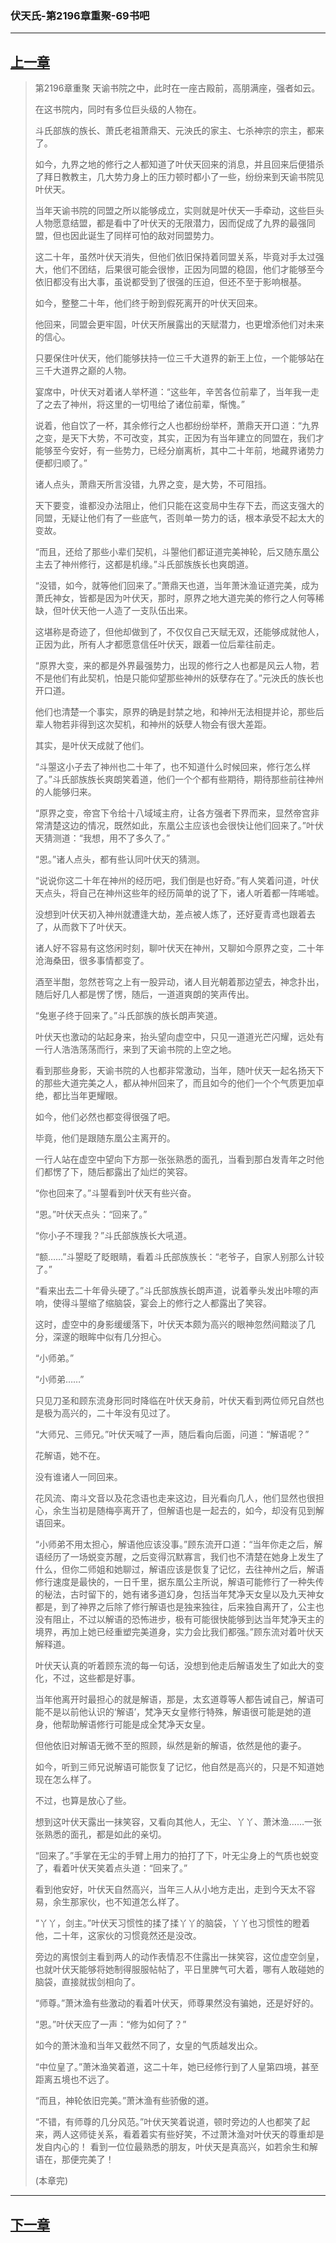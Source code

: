 ### 伏天氏-第2196章重聚-69书吧

--------
[上一章](./b70085c6ea1f280fd16b1cc241874831.md)
--------


>
>
>
>第2196章重聚
>天谕书院之中，此时在一座古殿前，高朋满座，强者如云。
>
>在这书院内，同时有多位巨头级的人物在。
>
>斗氏部族的族长、萧氏老祖萧鼎天、元泱氏的家主、七杀神宗的宗主，都来了。
>
>如今，九界之地的修行之人都知道了叶伏天回来的消息，并且回来后便猎杀了拜日教教主，几大势力身上的压力顿时都小了一些，纷纷来到天谕书院见叶伏天。
>
>当年天谕书院的同盟之所以能够成立，实则就是叶伏天一手牵动，这些巨头人物愿意结盟，都是看中了叶伏天的无限潜力，因而促成了九界的最强同盟，但也因此诞生了同样可怕的敌对同盟势力。
>
>这二十年，虽然叶伏天消失，但他们依旧保持着同盟关系，毕竟对手太过强大，他们不团结，后果很可能会很惨，正因为同盟的稳固，他们才能够至今依旧都没有出大事，虽说都受到了很强的压迫，但还不至于影响根基。
>
>如今，整整二十年，他们终于盼到假死离开的叶伏天回来。
>
>他回来，同盟会更牢固，叶伏天所展露出的天赋潜力，也更增添他们对未来的信心。
>
>只要保住叶伏天，他们能够扶持一位三千大道界的新王上位，一个能够站在三千大道界之巅的人物。
>
>宴席中，叶伏天对着诸人举杯道：“这些年，辛苦各位前辈了，当年我一走了之去了神州，将这里的一切甩给了诸位前辈，惭愧。”
>
>说着，他自饮了一杯，其余修行之人也都纷纷举杯，萧鼎天开口道：“九界之变，是天下大势，不可改变，其实，正因为有当年建立的同盟在，我们才能够至今安好，有一些势力，已经分崩离析，其中二十年前，地藏界诸势力便都归顺了。”
>
>诸人点头，萧鼎天所言没错，九界之变，是大势，不可阻挡。
>
>天下要变，谁都没办法阻止，他们只能在这变局中生存下去，而这支强大的同盟，无疑让他们有了一些底气，否则单一势力的话，根本承受不起太大的变故。
>
>“而且，还给了那些小辈们契机，斗曌他们都证道完美神轮，后又随东凰公主去了神州修行，这都是机缘。”斗氏部族族长也爽朗道。
>
>“没错，如今，就等他们回来了。”萧鼎天也道，当年萧沐渔证道完美，成为萧氏神女，皆都是因为叶伏天，那时，原界之地大道完美的修行之人何等稀缺，但叶伏天他一人造了一支队伍出来。
>
>这堪称是奇迹了，但他却做到了，不仅仅自己天赋无双，还能够成就他人，正因为此，所有人才都愿意信任叶伏天，跟着一位后辈往前走。
>
>“原界大变，来的都是外界最强势力，出现的修行之人也都是风云人物，若不是他们有此契机，怕是只能仰望那些神州的妖孽存在了。”元泱氏的族长也开口道。
>
>他们也清楚一个事实，原界的确是封禁之地，和神州无法相提并论，那些后辈人物若非得到这次契机，和神州的妖孽人物会有很大差距。
>
>其实，是叶伏天成就了他们。
>
>“斗曌这小子去了神州也二十年了，也不知道什么时候回来，修行怎么样了。”斗氏部族族长爽朗笑着道，他们一个个都有些期待，期待那些前往神州的人能够归来。
>
>“原界之变，帝宫下令给十八域域主府，让各方强者下界而来，显然帝宫非常清楚这边的情况，既然如此，东凰公主应该也会很快让他们回来了。”叶伏天猜测道：“我想，用不了多久了。”
>
>“恩。”诸人点头，都有些认同叶伏天的猜测。
>
>“说说你这二十年在神州的经历吧，我们倒是也好奇。”有人笑着问道，叶伏天点头，将自己在神州这些年的经历简单的说了下，诸人听着都一阵唏嘘。
>
>没想到叶伏天初入神州就遭逢大劫，差点被人炼了，还好夏青鸢也跟着去了，从而救下了叶伏天。
>
>诸人好不容易有这悠闲时刻，聊叶伏天在神州，又聊如今原界之变，二十年沧海桑田，很多事情都变了。
>
>酒至半酣，忽然苍穹之上有一股异动，诸人目光朝着那边望去，神念扑出，随后好几人都是愣了愣，随后，一道道爽朗的笑声传出。
>
>“兔崽子终于回来了。”斗氏部族的族长朗声笑道。
>
>叶伏天也激动的站起身来，抬头望向虚空中，只见一道道光芒闪耀，远处有一行人浩浩荡荡而行，来到了天谕书院的上空之地。
>
>看到那些身影，天谕书院的人也都非常激动，当年，随叶伏天一起名扬天下的那些大道完美之人，都从神州回来了，而且如今的他们一个个气质更加卓绝，都比当年更耀眼。
>
>如今，他们必然也都变得很强了吧。
>
>毕竟，他们是跟随东凰公主离开的。
>
>一行人站在虚空中望向下方那一张张熟悉的面孔，当看到那白发青年之时他们都愣了下，随后都露出了灿烂的笑容。
>
>“你也回来了。”斗曌看到叶伏天有些兴奋。
>
>“恩。”叶伏天点头：“回来了。”
>
>“你小子不理我？”斗氏部族族长大吼道。
>
>“额……”斗曌眨了眨眼睛，看着斗氏部族族长：“老爷子，自家人别那么计较了。”
>
>“看来出去二十年骨头硬了。”斗氏部族族长朗声道，说着拳头发出咔嚓的声响，使得斗曌缩了缩脑袋，宴会上的修行之人都露出了笑容。
>
>这时，虚空中的身影缓缓落下，叶伏天本颇为高兴的眼神忽然间黯淡了几分，深邃的眼眸中似有几分担心。
>
>“小师弟。”
>
>“小师弟……”
>
>只见刀圣和顾东流身形同时降临在叶伏天身前，叶伏天看到两位师兄自然也是极为高兴的，二十年没有见过了。
>
>“大师兄、三师兄。”叶伏天喊了一声，随后看向后面，问道：“解语呢？”
>
>花解语，她不在。
>
>没有谁诸人一同回来。
>
>花风流、南斗文音以及花念语也走来这边，目光看向几人，他们显然也很担心，余生当初是随梅亭离开了，但解语也是一起去的，如今，却没有见到解语回来。
>
>“小师弟不用太担心，解语他应该没事。”顾东流开口道：“当年你走之后，解语经历了一场蜕变苏醒，之后变得沉默寡言，我们也不清楚在她身上发生了什么，但你二师姐和她聊过，解语应该是恢复了记忆，去往神州之后，解语修行速度是最快的，一日千里，据东凰公主所说，解语可能修行了一种失传的秘法，古时留下的，她有诸多道幻身，包括当年梵净天女皇以及九天神女都是，到了神界之后除了修行解语也是独来独往，后来独自离开了，公主也没有阻止，不过以解语的恐怖进步，极有可能很快能够到达当年梵净天主的境界，再加上她已经重塑完美道身，实力会比我们都强。”顾东流对着叶伏天解释道。
>
>叶伏天认真的听着顾东流的每一句话，没想到他走后解语发生了如此大的变化，不过，这些都是好事。
>
>当年他离开时最担心的就是解语，那是，太玄道尊等人都告诫自己，解语可能不是以前他认识的‘解语’，梵净天女皇修行特殊，解语很可能是她的道身，他帮助解语修行可能是成全梵净天女皇。
>
>但他依旧对解语无微不至的照顾，纵然是新的解语，依然是他的妻子。
>
>如今，听到三师兄说解语可能恢复了记忆，他自然是高兴的，只是不知道她现在怎么样了。
>
>不过，也算是放心了些。
>
>想到这叶伏天露出一抹笑容，又看向其他人，无尘、丫丫、萧沐渔……一张张熟悉的面孔，都是如此的亲切。
>
>“回来了。”手掌在无尘的手臂上用力的拍打了下，叶无尘身上的气质也蜕变了，看着叶伏天笑着点头道：“回来了。”
>
>看到他安好，叶伏天自然高兴，当年三人从小地方走出，走到今天太不容易，余生那家伙，也不知道怎么样了。
>
>“丫丫，剑主。”叶伏天习惯性的揉了揉丫丫的脑袋，丫丫也习惯性的瞪着他，二十年，这家伙的习惯竟然还是没改。
>
>旁边的离恨剑主看到两人的动作表情忍不住露出一抹笑容，这位虚空剑皇，也就叶伏天能够将她制得服服帖帖了，平日里脾气可大着，哪有人敢碰她的脑袋，直接就拔剑相向了。
>
>“师尊。”萧沐渔有些激动的看着叶伏天，师尊果然没有骗她，还是好好的。
>
>“恩。”叶伏天应了一声：“修为如何了？”
>
>如今的萧沐渔和当年又截然不同了，女皇的气质越发出众。
>
>“中位皇了。”萧沐渔笑着道，这二十年，她已经修行到了人皇第四境，甚至距离五境也不远了。
>
>“而且，神轮依旧完美。”萧沐渔有些骄傲的道。
>
>“不错，有师尊的几分风范。”叶伏天笑着说道，顿时旁边的人也都笑了起来，两人这师徒关系，看着着实有些好笑，不过萧沐渔对叶伏天的尊重却是发自内心的！
>看到一位位最熟悉的朋友，叶伏天是真高兴，如若余生和解语在，那便完美了！
>
>(本章完)
>
>

--------
[下一章](./48794a45730ff6ae494d48f9cd3576f8.md)
--------
